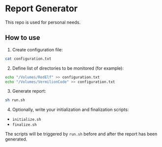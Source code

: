 # Report Generator

This repo is used for personal needs.

## How to use

1. Create configuration file:

```bash
cat configuration.txt
```   

2. Define list of directories to be monitored (for example):

```bash
echo "/Volumes/RedElf" >> configuration.txt
echo "/Volumes/VermilionCode" >> configuration.txt
```

3. Generate report:

```bash
sh run.sh
```

4. Optionally, write your initialization and finalization scripts: 

- `initialize.sh`   
- `finalize.sh`

The scripts will be triggered by `run.sh` before and after the report has been generated.